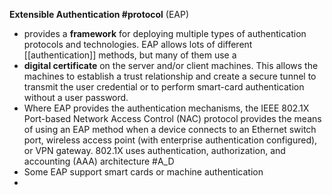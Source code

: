 **Extensible Authentication #protocol**  (EAP)
- provides a **framework** for deploying multiple types of authentication protocols and technologies. EAP allows lots of different [[authentication]] methods, but many of them use a 
- **digital certificate** on the server and/or client machines. This allows the machines to establish a trust relationship and create a secure tunnel to transmit the user credential or to perform smart-card authentication without a user password.
- Where EAP provides the authentication mechanisms, the IEEE 802.1X Port-based Network Access Control (NAC) protocol provides the means of using an EAP method when a device connects to an Ethernet switch port, wireless access point (with enterprise authentication configured), or VPN gateway. 802.1X uses authentication, authorization, and accounting (AAA) architecture #A_D
- Some EAP support smart cards or machine authentication
- 